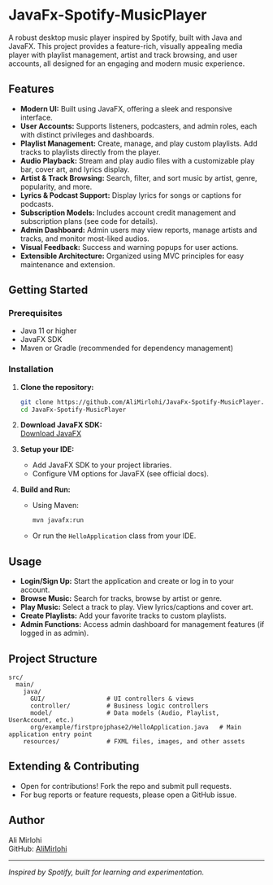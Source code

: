 # JavaFx-Spotify-MusicPlayer

A robust desktop music player inspired by Spotify, built with Java and JavaFX. This project provides a feature-rich, visually appealing media player with playlist management, artist and track browsing, and user accounts, all designed for an engaging and modern music experience.

## Features

- **Modern UI:** Built using JavaFX, offering a sleek and responsive interface.
- **User Accounts:** Supports listeners, podcasters, and admin roles, each with distinct privileges and dashboards.
- **Playlist Management:** Create, manage, and play custom playlists. Add tracks to playlists directly from the player.
- **Audio Playback:** Stream and play audio files with a customizable play bar, cover art, and lyrics display.
- **Artist & Track Browsing:** Search, filter, and sort music by artist, genre, popularity, and more.
- **Lyrics & Podcast Support:** Display lyrics for songs or captions for podcasts.
- **Subscription Models:** Includes account credit management and subscription plans (see code for details).
- **Admin Dashboard:** Admin users may view reports, manage artists and tracks, and monitor most-liked audios.
- **Visual Feedback:** Success and warning popups for user actions.
- **Extensible Architecture:** Organized using MVC principles for easy maintenance and extension.


## Getting Started

### Prerequisites

- Java 11 or higher
- JavaFX SDK
- Maven or Gradle (recommended for dependency management)

### Installation

1. **Clone the repository:**
   ```sh
   git clone https://github.com/AliMirlohi/JavaFx-Spotify-MusicPlayer.git
   cd JavaFx-Spotify-MusicPlayer
   ```

2. **Download JavaFX SDK:**  
   [Download JavaFX](https://gluonhq.com/products/javafx/)

3. **Setup your IDE:**  
   - Add JavaFX SDK to your project libraries.
   - Configure VM options for JavaFX (see official docs).

4. **Build and Run:**
   - Using Maven:
     ```sh
     mvn javafx:run
     ```
   - Or run the `HelloApplication` class from your IDE.

## Usage

- **Login/Sign Up:** Start the application and create or log in to your account.
- **Browse Music:** Search for tracks, browse by artist or genre.
- **Play Music:** Select a track to play. View lyrics/captions and cover art.
- **Create Playlists:** Add your favorite tracks to custom playlists.
- **Admin Functions:** Access admin dashboard for management features (if logged in as admin).

## Project Structure

```
src/
  main/
    java/
      GUI/                 # UI controllers & views
      controller/          # Business logic controllers
      model/               # Data models (Audio, Playlist, UserAccount, etc.)
      org/example/firstprojphase2/HelloApplication.java   # Main application entry point
    resources/             # FXML files, images, and other assets
```

## Extending & Contributing

- Open for contributions! Fork the repo and submit pull requests.
- For bug reports or feature requests, please open a GitHub issue.



## Author

Ali Mirlohi  
GitHub: [AliMirlohi](https://github.com/AliMirlohi)

---

*Inspired by Spotify, built for learning and experimentation.*
